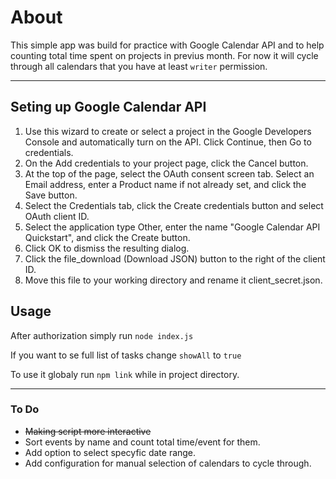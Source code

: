 # About
This simple app was build for practice with Google Calendar API and to help counting total time spent on projects in previus month.
For now it will cycle through all calendars that you have at least ```writer``` permission.

---

## Seting up Google Calendar API
1. Use this wizard to create or select a project in the Google Developers Console and automatically turn on the API. Click Continue, then Go to credentials.
2. On the Add credentials to your project page, click the Cancel button.
3. At the top of the page, select the OAuth consent screen tab. Select an Email address, enter a Product name if not already set, and click the Save button.
4. Select the Credentials tab, click the Create credentials button and select OAuth client ID.
5. Select the application type Other, enter the name "Google Calendar API Quickstart", and click the Create button.
6. Click OK to dismiss the resulting dialog.
7. Click the file_download (Download JSON) button to the right of the client ID.
8. Move this file to your working directory and rename it client_secret.json.

## Usage
After authorization simply run ```node index.js```

If you want to se full list of tasks change ```showAll``` to ```true```

To use it globaly run ```npm link``` while in project directory.


---

### To Do

- ~~Making script more interactive~~
- Sort events by name and count total time/event for them.
- Add option to select specyfic date range.
- Add configuration for manual selection of calendars to cycle through. 